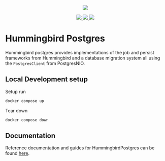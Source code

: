 <p align="center">
<picture>
  <source media="(prefers-color-scheme: dark)" srcset="https://github.com/hummingbird-project/hummingbird/assets/9382567/48de534f-8301-44bd-b117-dfb614909efd">
  <img src="https://github.com/hummingbird-project/hummingbird/assets/9382567/e371ead8-7ca1-43e3-8077-61d8b5eab879">
</picture>
</p>  
<p align="center">
<a href="https://swift.org">
  <img src="https://img.shields.io/badge/swift-5.9-brightgreen.svg"/>
</a>
<a href="https://github.com/hummingbird-project/hummingbird-postgres/actions?query=workflow%3ACI">
  <img src="https://github.com/hummingbird-project/hummingbird-postgres/actions/workflows/ci.yml/badge.svg?branch=main"/>
</a>
<a href="https://discord.gg/7ME3nZ7mP2">
  <img src="https://img.shields.io/badge/chat-discord-brightgreen.svg"/>
</a>
</p>

# Hummingbird Postgres

Hummingbird postgres provides implementations of the job and persist frameworks from Hummingbird and a database migration system all using the `PostgresClient` from PostgresNIO.

## Local Development setup

Setup run
```sh
docker compose up
```

Tear down
```sh
docker compose down
```

## Documentation

Reference documentation and guides for HummingbirdPostgres can be found [here](https://docs.hummingbird.codes/2.0/documentation/hummingbirdpostgres).
